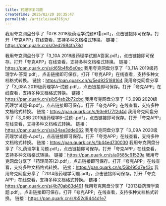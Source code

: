 ```yaml
---
title: 药理学复习题
createTime: 2025/02/20 10:35:47
permalink: /article/ax43l6jv/
---
```

我用夸克网盘分享了「07B 2018级药理学试题B1⃣️.pdf」，点击链接即可保存。打开「夸克APP」在线查看，支持多种文档格式转换。
链接：https://pan.quark.cn/s/0ed2984fa78d

我用夸克网盘分享了「3_10A 2018级药理学试题A答案.pdf」，点击链接即可保存。打开「夸克APP」在线查看，支持多种文档格式转换。
链接：https://pan.quark.cn/s/d65b4fb5e0ec
我用夸克网盘分享了「3_11A 2019级药理学A-答案.pdf」，点击链接即可保存。打开「夸克APP」在线查看，支持多种文档格式转换。
链接：https://pan.quark.cn/s/5ed925188164
我用夸克网盘分享了「3_08A 2019级药理学A-试题.pdf」，点击链接即可保存。打开「夸克APP」在线查看，支持多种文档格式转换。
链接：https://pan.quark.cn/s/b54ab2b72cbd
我用夸克网盘分享了「3_09B 2020级药理学试题-B.pdf」，点击链接即可保存。打开「夸克APP」在线查看，支持多种文档格式转换。
链接：https://pan.quark.cn/s/93e9177f2d4d
我用夸克网盘分享了「3_08B 2019级药理学B-试题-.pdf」，点击链接即可保存。打开「夸克APP」在线查看，支持多种文档格式转换。
链接：https://pan.quark.cn/s/a34ae3dde062
我用夸克网盘分享了「3_09A 2020级药理学试题-A.pdf」，点击链接即可保存。打开「夸克APP」在线查看，支持多种文档格式转换。
链接：https://pan.quark.cn/s/1b44ed730030
我用夸克网盘分享了「3_药理学复习题.pdf」，点击链接即可保存。打开「夸克APP」在线查看，支持多种文档格式转换。
链接：https://pan.quark.cn/s/a0585c91529a
我用夸克网盘分享了「药理简答(2).pdf」，点击链接即可保存。打开「夸克APP」在线查看，支持多种文档格式转换。
链接：https://pan.quark.cn/s/56b195d7e43c
我用夸克网盘分享了「2014级药理学习题.pdf」，点击链接即可保存。打开「夸克APP」在线查看，支持多种文档格式转换。
链接：https://pan.quark.cn/s/4b70ab83d491
我用夸克网盘分享了「2013级药理学真题.pdf」，点击链接即可保存。打开「夸克APP」在线查看，支持多种文档格式转换。
链接：https://pan.quark.cn/s/b52d9444d1e7